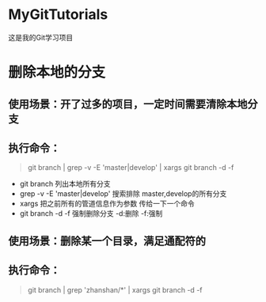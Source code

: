 # MyGitTutorials
这是我的Git学习项目


# 删除本地的分支

## 使用场景：开了过多的项目，一定时间需要清除本地分支
## 执行命令： 
> git branch | grep -v -E 'master|develop' | xargs git branch -d -f

+ git branch 列出本地所有分支
+ grep -v -E 'master|develop' 搜索排除 master,develop的所有分支
+ xargs 把之前所有的管道信息作为参数 传给一下一个命令
+ git branch -d -f 强制删除分支  -d:删除 -f:强制

## 使用场景：删除某一个目录，满足通配符的
## 执行命令： 
> git branch | grep 'zhanshan/*' | xargs git branch -d -f


